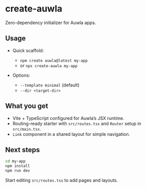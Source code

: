 # create-auwla

Zero-dependency initializer for Auwla apps.

## Usage

- Quick scaffold:
  - `npm create auwla@latest my-app`
  - or `npx create-auwla my-app`

- Options:
  - `--template minimal` (default)
  - `--dir <target-dir>`

## What you get

- Vite + TypeScript configured for Auwla’s JSX runtime.
- Routing-ready starter with `src/routes.tsx` and `Router` setup in `src/main.tsx`.
- `Link` component in a shared layout for simple navigation.

## Next steps

```bash
cd my-app
npm install
npm run dev
```

Start editing `src/routes.tsx` to add pages and layouts.